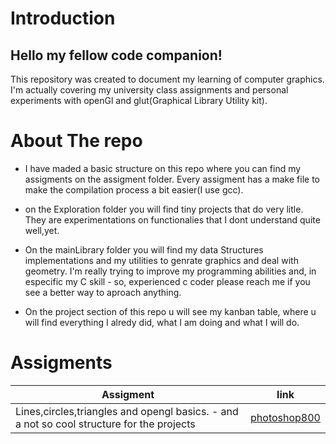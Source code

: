 # Introduction

##

## Hello my fellow code companion!

This repository was created to document my learning of computer graphics. I'm actually covering my university class assignments and personal experiments with openGl and glut(Graphical Library Utility kit).

# About The repo

- I have maded a basic structure on this repo where you can find my assigments on the assigment folder. Every assigment has a make file to make the compilation process a bit easier(I use gcc).

- on the Exploration folder you will find tiny projects that do very litle. They are experimentations on functionalies that I dont understand quite well,yet.
- On the mainLibrary folder you will find my data Structures implementations and my utilities to genrate graphics and deal with geometry. I'm really trying to improve my programming abilities and, in especific my C skill - so, experienced c coder please reach me if you see a better way to aproach anything.

- On the project section of this repo u will see my kanban table, where u will find everything I alredy did, what I am doing and what I will do.

# Assigments

| Assigment                                                                                 | link           |
| ----------------------------------------------------------------------------------------- | -------------- |
| Lines,circles,triangles and opengl basics. - and a not so cool structure for the projects | [photoshop800] |

[photoshop800]: ./Assigments/Assigment1/assigment1.md
